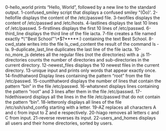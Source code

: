 0-hello_world prints “Hello, World”, followed by a new line to the standard output. 1-confused_smiley script that displays a confused smiley "(Ôo)'. 2-hellofile displays the content of the /etc/passwd file. 3-twofiles displays the content of /etc/passwd and /etc/hosts. 4-lastlines displays the last 10 lines of /etc/passwd. 5-firstlines displays the first 10 lines of /etc/passwd. 6-third_line displays the third line of the file iacta. 7-file creates a file named exactly \*\\'"Best School"\'\\*$\?\*\*\*\*\*:) containing the text Best School. 8-cwd_state writes into the file ls_cwd_content the result of the command ls -la. 9-duplicate_last_line duplicates the last line of the file iacta. 10-no_more_js deletes all the regular files (not the directories) with a .js 11-directories counts the number of directories and sub-directories in the current directory. 12-newest_files displays the 10 newest files in the current directory. 13-unique input and prints only words that appear exactly once. 14-findthatword Display lines containing the pattern “root” from the file /etc/passwd. 15-countthatword displays the number of lines that contain the pattern “bin” in the file /etc/passwd. 16-whatsnext displays lines containing the pattern “root” and 3 lines after them in the file /etc/passwd. 17-hidethisword displays all the lines in the file /etc/passwd that do not contain the pattern “bin”. 18-letteronly displays all lines of the file /etc/ssh/sshd_config starting with a letter. 19-AZ replaces all characters A and c from input to Z and e respectively. 20-hiago removes all letters c and C from input. 21-reverse reverses its input. 22-users_and_homes  displays all users and their home directories, sorted by users.

